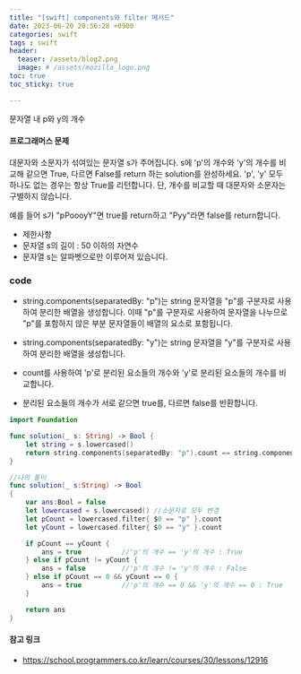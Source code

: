 ```yaml
---
title: "[swift] components와 filter 메서드"
date: 2023-06-20 20:56:28 +0900
categories: swift
tags : swift
header:
  teaser: /assets/blog2.png
  image: # /assets/mozilla_logo.png 
toc: true  
toc_sticky: true 

---
```


문자열 내 p와 y의 개수

#### 프로그래머스 문제

대문자와 소문자가 섞여있는 문자열 s가 주어집니다. s에 'p'의 개수와 'y'의 개수를 비교해 같으면 True, 다르면 False를 return 하는 solution를 완성하세요. 'p', 'y' 모두 하나도 없는 경우는 항상 True를 리턴합니다. 단, 개수를 비교할 때 대문자와 소문자는 구별하지 않습니다.

예를 들어 s가 "pPoooyY"면 true를 return하고 "Pyy"라면 false를 return합니다.

- 제한사항
- 문자열 s의 길이 : 50 이하의 자연수
- 문자열 s는 알파벳으로만 이루어져 있습니다.


### code

- string.components(separatedBy: "p")는 string 문자열을 "p"를 구분자로 사용하여 분리한 배열을 생성합니다. 이때 "p"를 구분자로 사용하여 문자열을 나누므로 "p"를 포함하지 않은 부분 문자열들이 배열의 요소로 포함됩니다.

- string.components(separatedBy: "y")는 string 문자열을 "y"를 구분자로 사용하여 분리한 배열을 생성합니다.

- count를 사용하여 'p'로 분리된 요소들의 개수와 'y'로 분리된 요소들의 개수를 비교합니다.

- 분리된 요소들의 개수가 서로 같으면 true를, 다르면 false를 반환합니다.


```swift
import Foundation

func solution(_ s: String) -> Bool {
    let string = s.lowercased()
    return string.components(separatedBy: "p").count == string.components(separatedBy: "y").count
}

//나의 풀이
func solution(_ s:String) -> Bool
{
    var ans:Bool = false
    let lowercased = s.lowercased() //소문자로 모두 변경
    let pCount = lowercased.filter{ $0 == "p" }.count
    let yCount = lowercased.filter{ $0 == "y" }.count

    if pCount == yCount {
        ans = true          //'p'의 개수 == 'y'의 개수 : True
    } else if pCount != yCount {
        ans = false         //'p'의 개수 != 'y'의 개수 : False
    } else if pCount == 0 && yCount == 0 {
        ans = true          //'p'의 개수 == 0 && 'y'의 개수 == 0 : True
    }

    return ans
}

```


#### 참고 링크

- https://school.programmers.co.kr/learn/courses/30/lessons/12916
